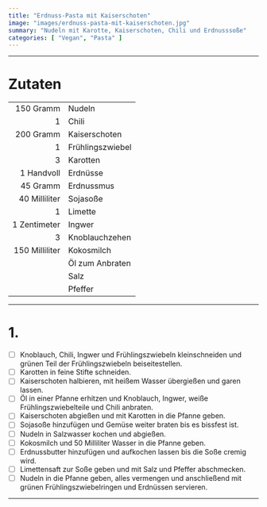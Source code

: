 ```yaml
---
title: "Erdnuss-Pasta mit Kaiserschoten"
image: "images/erdnuss-pasta-mit-kaiserschoten.jpg"
summary: "Nudeln mit Karotte, Kaiserschoten, Chili und Erdnusssoße"
categories: [ "Vegan", "Pasta" ]
---
```


---

# Zutaten

|                |                  |
|---------------:|:-----------------|
|      150 Gramm | Nudeln           |
|              1 | Chili            |
|      200 Gramm | Kaiserschoten    |
|              1 | Frühlingszwiebel |
|              3 | Karotten         |
|     1 Handvoll | Erdnüsse         |
|       45 Gramm | Erdnussmus       |
|  40 Milliliter | Sojasoße         |
|              1 | Limette          |
|   1 Zentimeter | Ingwer           |
|              3 | Knoblauchzehen   |
| 150 Milliliter | Kokosmilch       |
|                | Öl zum Anbraten  |
|                | Salz             |
|                | Pfeffer          |

---

# 1.

- [ ] Knoblauch, Chili, Ingwer und Frühlingszwiebeln kleinschneiden und grünen Teil der Frühlingszwiebeln
  beiseitestellen.
- [ ] Karotten in feine Stifte schneiden.
- [ ] Kaiserschoten halbieren, mit heißem Wasser übergießen und garen lassen.
- [ ] Öl in einer Pfanne erhitzen und Knoblauch, Ingwer, weiße Frühlingszwiebelteile und Chili anbraten.
- [ ] Kaiserschoten abgießen und mit Karotten in die Pfanne geben.
- [ ] Sojasoße hinzufügen und Gemüse weiter braten bis es bissfest ist.
- [ ] Nudeln in Salzwasser kochen und abgießen.
- [ ] Kokosmilch und 50 Milliliter Wasser in die Pfanne geben.
- [ ] Erdnussbutter hinzufügen und aufkochen lassen bis die Soße cremig wird.
- [ ] Limettensaft zur Soße geben und mit Salz und Pfeffer abschmecken.
- [ ] Nudeln in die Pfanne geben, alles vermengen und anschließend mit grünen Frühlingszwiebelringen und Erdnüssen
  servieren.

---
